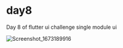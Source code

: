 # day8

Day 8 of flutter ui challenge
single module ui

![Screenshot_1673189916](https://user-images.githubusercontent.com/66890167/211203422-91573395-70fd-4111-8f4c-6e494f45b917.png)

